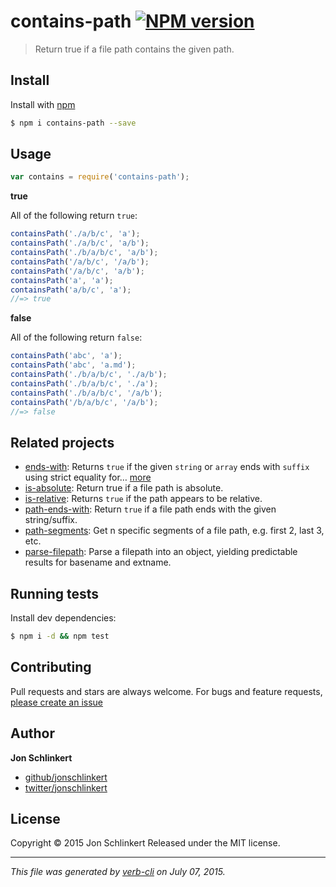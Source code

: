 # contains-path [![NPM version](https://badge.fury.io/js/contains-path.svg)](https://badge.fury.io/js/contains-path)

> Return true if a file path contains the given path.

## Install

Install with [npm](https://www.npmjs.com/)

```sh
$ npm i contains-path --save
```

## Usage

```js
var contains = require('contains-path');
```

**true**

All of the following return `true`:

```js
containsPath('./a/b/c', 'a');
containsPath('./a/b/c', 'a/b');
containsPath('./b/a/b/c', 'a/b');
containsPath('/a/b/c', '/a/b');
containsPath('/a/b/c', 'a/b');
containsPath('a', 'a');
containsPath('a/b/c', 'a');
//=> true
```

**false**

All of the following return `false`:

```js
containsPath('abc', 'a');
containsPath('abc', 'a.md');
containsPath('./b/a/b/c', './a/b');
containsPath('./b/a/b/c', './a');
containsPath('./b/a/b/c', '/a/b');
containsPath('/b/a/b/c', '/a/b');
//=> false
```

## Related projects

* [ends-with](https://github.com/jonschlinkert/ends-with): Returns `true` if the given `string` or `array` ends with `suffix` using strict equality for… [more](https://github.com/jonschlinkert/ends-with)
* [is-absolute](https://github.com/jonschlinkert/is-absolute): Return true if a file path is absolute.
* [is-relative](https://github.com/jonschlinkert/is-relative): Returns `true` if the path appears to be relative.
* [path-ends-with](https://github.com/jonschlinkert/path-ends-with): Return `true` if a file path ends with the given string/suffix.
* [path-segments](https://github.com/jonschlinkert/path-segments): Get n specific segments of a file path, e.g. first 2, last 3, etc.
* [parse-filepath](https://github.com/jonschlinkert/parse-filepath): Parse a filepath into an object, yielding predictable results for basename and extname.

## Running tests

Install dev dependencies:

```sh
$ npm i -d && npm test
```

## Contributing

Pull requests and stars are always welcome. For bugs and feature requests, [please create an issue](https://github.com/jonschlinkert/contains-path/issues/new)

## Author

**Jon Schlinkert**

+ [github/jonschlinkert](https://github.com/jonschlinkert)
+ [twitter/jonschlinkert](https://twitter.com/jonschlinkert)

## License

Copyright © 2015 Jon Schlinkert
Released under the MIT license.

***

_This file was generated by [verb-cli](https://github.com/assemble/verb-cli) on July 07, 2015._